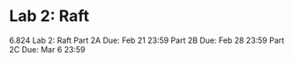 # Lab 2: Raft

6.824 Lab 2: Raft
Part 2A Due: Feb 21 23:59
Part 2B Due: Feb 28 23:59
Part 2C Due: Mar 6 23:59

